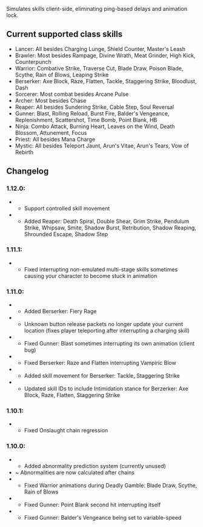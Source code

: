 Simulates skills client-side, eliminating ping-based delays and animation lock.

## Current supported class skills
* Lancer: All besides Charging Lunge, Shield Counter, Master's Leash
* Brawler: Most besides Rampage, Divine Wrath, Meat Grinder, High Kick, Counterpunch
* Warrior: Combative Strike, Traverse Cut, Blade Draw, Poison Blade, Scythe, Rain of Blows, Leaping Strike
* Berserker: Axe Block, Raze, Flatten, Tackle, Staggering Strike, Bloodlust, Dash
* Sorcerer: Most combat besides Arcane Pulse
* Archer: Most besides Chase
* Reaper: All besides Sundering Strike, Cable Step, Soul Reversal
* Gunner: Blast, Rolling Reload, Burst Fire, Balder's Vengeance, Replenishment, Scattershot, Time Bomb, Point Blank, HB
* Ninja: Combo Attack, Burning Heart, Leaves on the Wind, Death Blossom, Attunement, Focus
* Priest: All besides Mana Charge
* Mystic: All besides Teleport Jaunt, Arun's Vitae, Arun's Tears, Vow of Rebirth

## Changelog
### 1.12.0:
* + Support controlled skill movement
* + Added Reaper: Death Spiral, Double Shear, Grim Strike, Pendulum Strike, Whipsaw, Smite, Shadow Burst, Retribution, Shadow Reaping, Shrounded Escape, Shadow Step

### 1.11.1:
* * Fixed interrupting non-emulated multi-stage skills sometimes causing your character to become stuck in animation

### 1.11.0:
* + Added Berserker: Fiery Rage
* * Unknown button release packets no longer update your current location (fixes player teleporting after interrupting a charging skill)
* * Fixed Gunner: Blast sometimes interrupting its own animation (client bug)
* * Fixed Berserker: Raze and Flatten interrupting Vampiric Blow
* * Added skill movement for Berserker: Tackle, Staggering Strike
* * Updated skill IDs to include Intimidation stance for Berzerker: Axe Block, Raze, Flatten, Staggering Strike

### 1.10.1:
* * Fixed Onslaught chain regression

### 1.10.0:
* + Added abnormality prediction system (currently unused)
* ~ Abnormalities are now calculated after chains
* * Fixed Warrior animations during Deadly Gamble: Blade Draw, Scythe, Rain of Blows
* * Fixed Gunner: Point Blank second hit interrupting itself
* * Fixed Gunner: Balder's Vengeance being set to variable-speed